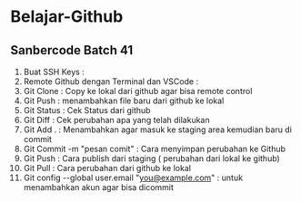 # Belajar-Github
Sanbercode Batch 41
------------------

1. Buat SSH Keys :
2. Remote Github dengan Terminal dan VSCode :
3. Git Clone : Copy ke lokal dari github agar bisa remote control
4. Git Push : menambahkan file baru dari github ke lokal 
5. Git Status : Cek Status dari github 
6. Git Diff   : Cek perubahan apa yang telah dilakukan
7. Git Add .  : Menambahkan agar masuk ke staging area kemudian baru di commit
8. Git Commit -m "pesan comit" : Cara menyimpan perubahan ke Github
9. Git Push   : Cara publish dari staging ( perubahan dari lokal ke github)
10. Git Pull  : Cara perubahan dari github ke lokal
10. Git config --global user.email "you@example.com" : untuk menambahkan akun agar bisa dicommit


